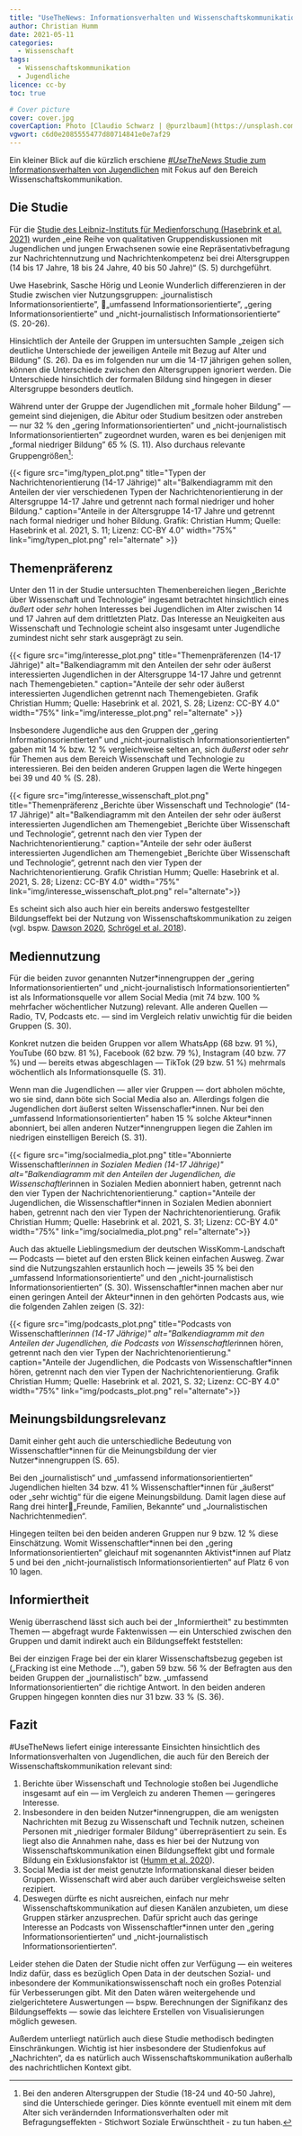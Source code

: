 ```yaml
---
title: "UseTheNews: Informationsverhalten und Wissenschaftskommunikation"
author: Christian Humm
date: 2021-05-11
categories:
  - Wissenschaft
tags:
  - Wissenschaftskommunikation
  - Jugendliche
licence: cc-by
toc: true

# Cover picture
cover: cover.jpg
coverCaption: Photo [Claudio Schwarz | @purzlbaum](https://unsplash.com/@purzlbaum) on [Unsplash](https://unsplash.com/s/photos/printing-press)
vgwort: c6d0e2085555477d80714841e0e7af29
---
```


Ein kleiner Blick auf die kürzlich erschiene [*#UseTheNews* Studie zum Informationsverhalten von Jugendlichen](https://doi.org/10.21241/ssoar.72822) mit Fokus auf den Bereich Wissenschaftskommunikation.

<!--more-->

## Die Studie

Für die [Studie des Leibniz-Instituts für Medienforschung (Hasebrink et al. 2021)](https://doi.org/10.21241/ssoar.72822) wurden „eine Reihe von qualitativen Gruppendiskussionen mit Jugendlichen und jungen Erwachsenen sowie eine Repräsentativbefragung zur Nachrichtennutzung und Nachrichtenkompetenz bei drei Altersgruppen (14 bis 17 Jahre, 18 bis 24 Jahre, 40 bis 50 Jahre)“ (S. 5) durchgeführt.

Uwe Hasebrink, Sasche Hörig und Leonie Wunderlich differenzieren in der Studie zwischen vier Nutzungsgruppen: „journalistisch Informationsorientierte”, „umfassend Informationsorientierte”, „gering Informationsorientierte” und „nicht-journalistisch Informationsorientierte” (S. 20-26).

Hinsichtlich der Anteile der Gruppen im untersuchten Sample „zeigen sich deutliche Unterschiede der jeweiligen Anteile mit Bezug auf Alter und Bildung” (S. 26). Da es im folgenden nur um die 14-17 jährigen gehen sollen, können die Unterschiede zwischen den Altersgruppen ignoriert werden. Die Unterschiede hinsichtlich der formalen Bildung sind hingegen in dieser Altersgruppe besonders deutlich.

Während unter der Gruppe der Jugendlichen mit „formale hoher Bildung” — gemeint sind diejenigen, die Abitur oder Studium besitzen oder anstreben — nur 32 % den „gering Informationsorientierten” und „nicht-journalistisch Informationsorientierten” zugeordnet wurden, waren es bei denjenigen mit „formal niedriger Bildung” 65 % (S. 11). Also durchaus relevante Gruppengrößen[^1]:

{{< figure src="img/typen_plot.png" title="Typen der Nachrichtenorientierung (14-17 Jährige)" alt="Balkendiagramm mit den Anteilen der vier verschiedenen Typen der Nachrichtenorientierung in der Altersgruppe 14-17 Jahre und getrennt nach formal niedriger und hoher Bildung." caption="Anteile in der Altersgruppe 14-17 Jahre und getrennt nach formal niedriger und hoher Bildung. Grafik: Christian Humm; Quelle: Hasebrink et al. 2021, S. 11; Lizenz: CC-BY 4.0" width="75%" link="img/typen_plot.png" rel="alternate" >}}

[^1]: Bei den anderen Altersgruppen der Studie (18-24 und 40-50 Jahre), sind die Unterschiede geringer. Dies könnte eventuell mit einem mit dem Alter sich verändernden Informationsverhalten oder mit Befragungseffekten - Stichwort Soziale Erwünschtheit - zu tun haben.

## Themenpräferenz

Unter den 11 in der Studie untersuchten Themenbereichen liegen „Berichte über Wissenschaft und Technologie” ingesamt betrachtet hinsichtlich eines *äußert* oder *sehr* hohen Interesses bei Jugendlichen im Alter zwischen 14 und 17 Jahren auf dem drittletzten Platz. Das Interesse an Neuigkeiten aus Wissenschaft und Technologie scheint also insgesamt unter Jugendliche zumindest nicht sehr stark ausgeprägt zu sein.

{{< figure src="img/interesse_plot.png" title="Themenpräferenzen (14-17 Jährige)" alt="Balkendiagramm mit den Anteilen der sehr oder äußerst interessierten Jugendlichen in der Altersgruppe 14-17 Jahre und getrennt nach Themengebieten." caption="Anteile der sehr oder äußerst interessierten Jugendlichen getrennt nach Themengebieten. Grafik Christian Humm; Quelle: Hasebrink et al. 2021, S. 28; Lizenz: CC-BY 4.0" width="75%" link="img/interesse_plot.png" rel="alternate" >}}

Insbesondere Jugendliche aus den Gruppen der „gering Informationsorientierten” und „nicht-journalistisch Informationsorientierten” gaben mit 14 % bzw. 12 % vergleichweise selten an, sich *äußerst* oder *sehr* für Themen aus dem Bereich Wissenschaft und Technologie zu interessieren. Bei den beiden anderen Gruppen lagen die Werte hingegen bei 39 und 40 % (S. 28).

{{< figure src="img/interesse_wissenschaft_plot.png" title="Themenpräferenz „Berichte über Wissenschaft und Technologie“ (14-17 Jährige)" alt="Balkendiagramm mit den Anteilen der sehr oder äußerst interessierten Jugendlichen am Themengebiet „Berichte über Wissenschaft und Technologie“, getrennt nach den vier Typen der Nachrichtenorientierung." caption="Anteile der sehr oder äußerst interessierten Jugendlichen am Themengebiet „Berichte über Wissenschaft und Technologie“, getrennt nach den vier Typen der Nachrichtenorientierung. Grafik Christian Humm; Quelle: Hasebrink et al. 2021, S. 28; Lizenz: CC-BY 4.0" width="75%" link="img/interesse_wissenschaft_plot.png" rel="alternate">}}

Es scheint sich also auch hier ein bereits anderswo festgestellter Bildungseffekt bei der Nutzung von Wissenschaftskommunikation zu zeigen (vgl. bspw. [Dawson 2020](https://www.worldcat.org/oclc/1178638891), [Schrögel et al. 2018](https://nbn-resolving.org/urn:nbn:de:0168-ssoar-66846-1)).

## Mediennutzung

Für die beiden zuvor genannten Nutzer\*innengruppen der „gering Informationsorientierten” und „nicht-journalistisch Informationsorientierten” ist als Informationsquelle vor allem Social Media (mit 74 bzw. 100 % mehrfacher wöchentlicher Nutzung) relevant. Alle anderen Quellen — Radio, TV, Podcasts etc. — sind im Vergleich relativ unwichtig für die beiden Gruppen (S. 30).

Konkret nutzen die beiden Gruppen vor allem WhatsApp (68 bzw. 91 %), YouTube (60 bzw. 81 %), Facebook (62 bzw. 79 %), Instagram (40 bzw. 77 %) und — bereits etwas abgeschlagen — TikTok (29 bzw. 51 %) mehrmals wöchentlich als Informationsquelle (S. 31).

Wenn man die Jugendlichen — aller vier Gruppen — dort abholen möchte, wo sie sind, dann böte sich Social Media also an. Allerdings folgen die Jugendlichen dort äußerst selten Wissenschafler\*innen. Nur bei den „umfassend Informationsorientierten” haben 15 % solche Akteur*innen abonniert, bei allen anderen Nutzer\*innengruppen liegen die Zahlen im niedrigen einstelligen Bereich (S. 31).

{{< figure src="img/socialmedia_plot.png" title="Abonnierte Wissenschaftler*innen in Sozialen Medien (14-17 Jährige)" alt="Balkendiagramm mit den Anteilen der Jugendlichen, die Wissenschaftler*innen in Sozialen Medien abonniert haben, getrennt nach den vier Typen der Nachrichtenorientierung." caption="Anteile der Jugendlichen,  die Wissenschaftler*innen in Sozialen Medien abonniert haben, getrennt nach den vier Typen der Nachrichtenorientierung. Grafik Christian Humm; Quelle: Hasebrink et al. 2021, S. 31; Lizenz: CC-BY 4.0" width="75%" link="img/socialmedia_plot.png" rel="alternate">}}

Auch das aktuelle Lieblingsmedium der deutschen WissKomm-Landschaft — Podcasts — bietet auf den ersten Blick keinen einfachen Ausweg. Zwar sind die Nutzungszahlen erstaunlich hoch — jeweils 35 % bei den „umfassend Informationsorientierte” und den „nicht-journalistisch Informationsorientierten” (S. 30). Wissenschaftler\*innen machen aber nur einen geringen Anteil der Akteur\*innen in den gehörten Podcasts aus, wie die folgenden Zahlen zeigen (S. 32):

{{< figure src="img/podcasts_plot.png" title="Podcasts von Wissenschaftler*innen (14-17 Jährige)" alt="Balkendiagramm mit den Anteilen der Jugendlichen, die Podcasts von Wissenschaftler*innen hören, getrennt nach den vier Typen der Nachrichtenorientierung." caption="Anteile der Jugendlichen, die Podcasts von Wissenschaftler*innen hören, getrennt nach den vier Typen der Nachrichtenorientierung. Grafik Christian Humm; Quelle: Hasebrink et al. 2021, S. 32; Lizenz: CC-BY 4.0" width="75%" link="img/podcasts_plot.png" rel="alternate">}}

## Meinungsbildungsrelevanz

Damit einher geht auch die unterschiedliche Bedeutung von Wissenschaftler\*innen für die Meinungsbildung der vier Nutzer\*innengruppen (S. 65).

Bei den „journalistisch“ und „umfassend informationsorientierten“ Jugendlichen hielten 34 bzw. 41 % Wissenschaftler\*innen für „äußerst“ oder „sehr wichtig“ für die eigene Meinungsbildung. Damit lagen diese auf Rang drei hinter„Freunde, Familien, Bekannte“ und „Journalistischen Nachrichtenmedien“.

Hingegen teilten bei den beiden anderen Gruppen nur 9 bzw. 12 % diese Einschätzung. Womit Wissenschaftler\*innen bei den „gering Informationsorientierten“ gleichauf mit sogenannten Aktivist\*innen auf Platz 5 und bei den „nicht-journalistisch Informationsorientierten“ auf Platz 6 von 10 lagen.

## Informiertheit

Wenig überraschend lässt sich auch bei der „Informiertheit" zu bestimmten Themen — abgefragt wurde Faktenwissen — ein Unterschied zwischen den Gruppen und damit indirekt auch ein Bildungseffekt feststellen:

Bei der einzigen Frage bei der ein klarer Wissenschaftsbezug gegeben ist („Fracking ist eine Methode …”), gaben 59 bzw. 56 % der Befragten aus den beiden Gruppen der „journalistisch” bzw. „umfassend Informationsorientierten” die richtige Antwort. In den beiden anderen Gruppen hingegen konnten dies nur 31 bzw. 33 % (S. 36).

## Fazit

\#UseTheNews liefert einige interessante Einsichten hinsichtlich des Informationsverhalten von Jugendlichen, die auch für den Bereich der Wissenschaftskommunikation relevant sind:

1. Berichte über Wissenschaft und Technologie stoßen bei Jugendliche insgesamt auf ein — im Vergleich zu anderen Themen — geringeres Interesse.
2. Insbesondere in den beiden Nutzer\*innengruppen, die am wenigsten Nachrichten mit Bezug zu Wissenschaft und Technik nutzen, scheinen Personen mit „niedriger formaler Bildung“ überrepräsentiert zu sein. Es liegt also die Annahmen nahe, dass es hier bei der Nutzung von Wissenschaftskommunikation einen Bildungseffekt gibt und formale Bildung ein Exklusionsfaktor ist ([Humm et al. 2020](http://dx.doi.org/10.17645/mac.v8i1.2480)).
3. Social Media ist der meist genutzte Informationskanal dieser beiden Gruppen. Wissenschaft wird aber auch darüber vergleichsweise selten rezipiert.
4. Deswegen dürfte es nicht ausreichen, einfach nur mehr Wissenschaftskommunikation auf diesen Kanälen anzubieten, um diese Gruppen stärker anzusprechen. Dafür spricht auch das geringe Interesse an Podcasts von Wissenschaftler*innen unter den „gering Informationsorientierten“ und „nicht-journalistisch Informationsorientierten“.

Leider stehen die Daten der Studie nicht offen zur Verfügung — ein weiteres Indiz dafür, dass es bezüglich Open Data in der deutschen Sozial- und inbesondere der Kommunikationswissenschaft noch ein großes Potenzial für Verbesserungen gibt. Mit den Daten wären weitergehende und zielgerichtetere Auswertungen — bspw. Berechnungen der Signifikanz des Bildungseffekts — sowie das leichtere Erstellen von Visualisierungen möglich gewesen.

Außerdem unterliegt natürlich auch diese Studie methodisch bedingten Einschränkungen. Wichtig ist hier insbesondere der Studienfokus auf „Nachrichten“, da es natürlich auch Wissenschaftskommunikation außerhalb des nachrichtlichen Kontext gibt.
